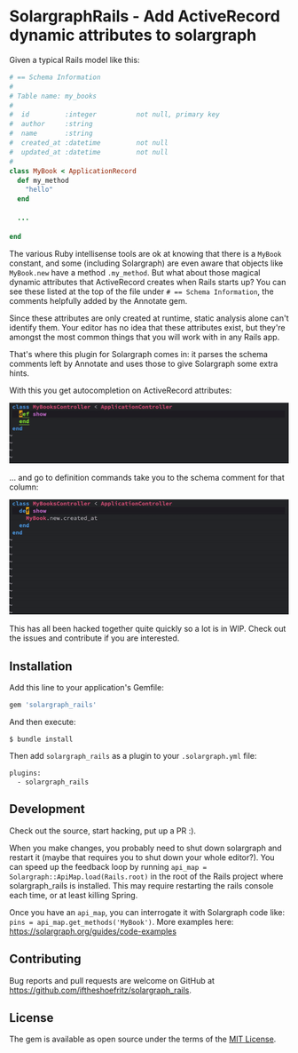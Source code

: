 # SolargraphRails - Add ActiveRecord dynamic attributes to solargraph

Given a typical Rails model like this:

```ruby
# == Schema Information
#
# Table name: my_books
#
#  id         :integer          not null, primary key
#  author     :string
#  name       :string
#  created_at :datetime         not null
#  updated_at :datetime         not null
#
class MyBook < ApplicationRecord
  def my_method
    "hello"
  end

  ...

end
```

The various Ruby intellisense tools are ok at knowing that there is a `MyBook` constant, and some (including Solargraph) are even aware that objects like `MyBook.new` have a method `.my_method`. But what about those magical dynamic attributes that ActiveRecord creates when Rails starts up? You can see these listed at the top of the file under `# == Schema Information`, the comments helpfully added by the Annotate gem.

Since these attributes are only created at runtime, static analysis alone can't identify them. Your editor has no idea that these attributes exist, but they're amongst the most common things that you will work with in any Rails app.

That's where this plugin for Solargraph comes in: it parses the schema comments left by Annotate and uses those to give Solargraph some extra hints.

With this you get autocompletion on ActiveRecord attributes:

 ![Autocompletion of dynamic attributes like created_at](assets/solar_rails_autocomplete.gif)
 
... and go to definition commands take you to the schema comment for that column:


 ![Go to definition of dynamic attributes like created_at](assets/solar_rails_goto.gif)

This has all been hacked together quite quickly so a lot is in WIP. Check out the issues and contribute if you are interested.

## Installation

Add this line to your application's Gemfile:

```ruby
gem 'solargraph_rails'
```

And then execute:

    $ bundle install
    
    
Then add `solargraph_rails` as a plugin to your `.solargraph.yml` file:

```
plugins:
  - solargraph_rails
```

## Development

Check out the source, start hacking, put up a PR :).

When you make changes, you probably need to shut down solargraph and restart it (maybe that requires you to shut down your whole editor?). You can speed up the feedback loop by running `api_map = Solargraph::ApiMap.load(Rails.root)` in the root of the Rails project where solargraph_rails is installed. This may require restarting the rails console each time, or at least killing Spring.

Once you have an `api_map`, you can interrogate it with Solargraph code like: `pins = api_map.get_methods('MyBook')`. More examples here: https://solargraph.org/guides/code-examples

## Contributing

Bug reports and pull requests are welcome on GitHub at https://github.com/iftheshoefritz/solargraph_rails.

## License

The gem is available as open source under the terms of the [MIT License](https://opensource.org/licenses/MIT).
